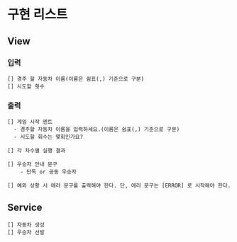 # 구현 리스트
## View
### 입력
    [] 경주 할 자동차 이름(이름은 쉼표(,) 기준으로 구분)
    [] 시도할 횟수
### 출력
    [] 게임 시작 멘트
      - 경주할 자동차 이름을 입력하세요.(이름은 쉼표(,) 기준으로 구분)
      - 시도할 회수는 몇회인가요?

    [] 각 차수별 실행 결과

    [] 우승자 안내 문구
        - 단독 or 공동 우승자
      
    [] 예외 상황 시 에러 문구를 출력해야 한다. 단, 에러 문구는 [ERROR] 로 시작해야 한다.

## Service
    [] 자동차 생성
    [] 우승자 선발


###